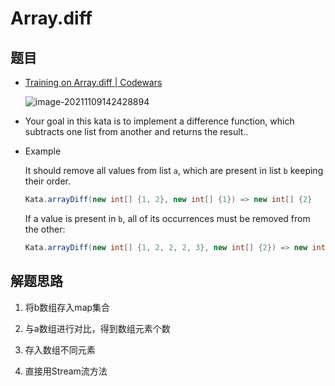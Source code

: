 # Array.diff

## 题目

- [Training on Array.diff | Codewars](https://www.codewars.com/kata/523f5d21c841566fde000009/train/java)

  ![image-20211109142428894](https://gitee.com/rokzhughost/cloudimage/raw/master/img/image-20211109142428894.png)

- Your goal in this kata is to implement a difference function, which subtracts one list from another and returns the result..

- Example

  It should remove all values from list `a`, which are present in list `b` keeping their order.

  ```java
  Kata.arrayDiff(new int[] {1, 2}, new int[] {1}) => new int[] {2}
  ```

  If a value is present in `b`, all of its occurrences must be removed from the other:

  ```java
  Kata.arrayDiff(new int[] {1, 2, 2, 2, 3}, new int[] {2}) => new int[] {1, 3}
  ```

## 解题思路

1. 将b数组存入map集合
2. 与a数组进行对比，得到数组元素个数
3. 存入数组不同元素

1. 直接用Stream流方法

